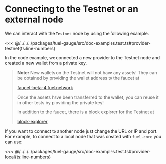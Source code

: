 # Connecting to the Testnet or an external node

We can interact with the `Testnet` node by using the following example.

<<< @/../../../packages/fuel-gauge/src/doc-examples.test.ts#provider-testnet{ts:line-numbers}

In the code example, we connected a new provider to the Testnet node and created a new wallet from a private key.

> **Note:** New wallets on the Testnet will not have any assets! They can be obtained by providing the wallet address to the faucet at
>
> [faucet-beta-4.fuel.network](https://faucet-beta-5.fuel.network/)
>
> Once the assets have been transferred to the wallet, you can reuse it in other tests by providing the private key!
>
> In addition to the faucet, there is a block explorer for the Testnet at
>
> [block-explorer](https://fuellabs.github.io/block-explorer-v2)

If you want to connect to another node just change the URL or IP and port. For example, to connect to a local node that was created with `fuel-core` you can use:

<<< @/../../../packages/fuel-gauge/src/doc-examples.test.ts#provider-local{ts:line-numbers}
